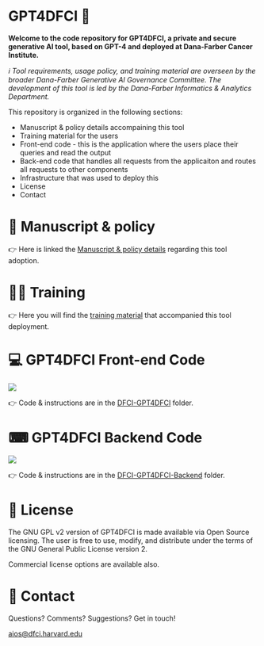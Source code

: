 # GPT4DFCI 🤖

**Welcome to the code repository for GPT4DFCI, a private and secure generative AI tool, based on GPT-4 and deployed at Dana-Farber Cancer Institute.**

*ℹ️ Tool requirements, usage policy, and training material are overseen by the broader Dana-Farber Generative AI Governance Committee. The development of this tool is led by the Dana-Farber Informatics & Analytics Department.*

This repository is organized in the following sections:

- Manuscript & policy details accompaining this tool
- Training material for the users
- Front-end code - this is the application where the users place their queries and read the output
- Back-end code that handles all requests from the applicaiton and routes all requests to other components
- Infrastructure that was used to deploy this
- License
- Contact

# 📜 Manuscript & policy

👉 Here is linked the [Manuscript & policy details](./link) regarding this tool adoption.

# 🧑‍🎓 Training

👉 Here you will find the [training material](./link) that accompanied this tool deployment.

# 💻 GPT4DFCI Front-end Code

<img src="https://github.com/Dana-Farber-AIOS/GPT4DFCI/assets/25375373/3400b3cf-9faf-4fce-8c22-3dff0cb5313e"/>

👉 Code & instructions are in the [DFCI-GPT4DFCI](./DFCI-GPT4DFCI) folder.


# ⌨ GPT4DFCI Backend Code

<img src="https://github.com/Dana-Farber-AIOS/GPT4DFCI/assets/25375373/91ac623e-8f4d-4a3b-9d3f-e26230965c1d"/>

👉 Code & instructions are in the [DFCI-GPT4DFCI-Backend](./DFCI-GPT4DFCI-Backend) folder.


# 🎫 License

The GNU GPL v2 version of GPT4DFCI is made available via Open Source licensing. The user is free to use, modify, and distribute under the terms of the GNU General Public License version 2.

Commercial license options are available also.

# 📧 Contact

Questions? Comments? Suggestions? Get in touch!

aios@dfci.harvard.edu
